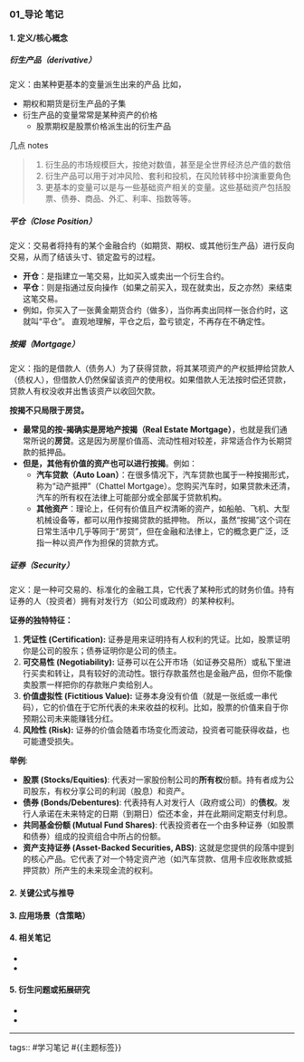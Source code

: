 ### 01_导论 笔记

#### 1. 定义/核心概念

##### **衍生产品（derivative）**
定义：由某种更基本的变量派生出来的产品
比如，
- 期权和期货是衍生产品的子集
- 衍生产品的变量常常是某种资产的价格
	- 股票期权是股票价格派生出的衍生产品

几点 notes
> 1. 衍生品的市场规模巨大，按绝对数值，甚至是全世界经济总产值的数倍
> 2. 衍生产品可以用于对冲风险、套利和投机，在风险转移中扮演重要角色
> 3. 更基本的变量可以是与一些基础资产相关的变量。这些基础资产包括股票、债券、商品、外汇、利率、指数等等。


##### **平仓（Close Position）**
定义：交易者将持有的某个金融合约（如期货、期权、或其他衍生产品）进行反向交易，从而了结该头寸、锁定盈亏的过程。
-  **开仓**：是指建立一笔交易，比如买入或卖出一个衍生合约。
-  **平仓**：则是指通过反向操作（如果之前买入，现在就卖出，反之亦然）来结束这笔交易。
- 例如，你买入了一张黄金期货合约（做多），当你再卖出同样一张合约时，这就叫“平仓”。
直观地理解，平仓之后，盈亏锁定，不再存在不确定性。


##### **按揭（Mortgage）**
定义：指的是借款人（债务人）为了获得贷款，将其某项资产的产权抵押给贷款人（债权人），但借款人仍然保留该资产的使用权。如果借款人无法按时偿还贷款，贷款人有权没收并出售该资产以收回欠款。

**按揭不只局限于房贷。**
- **最常见的按-揭确实是房地产按揭（Real Estate Mortgage）**，也就是我们通常所说的**房贷**。这是因为房屋价值高、流动性相对较差，非常适合作为长期贷款的抵押品。
- **但是，其他有价值的资产也可以进行按揭**。例如：    
    - **汽车贷款（Auto Loan）**：在很多情况下，汽车贷款也属于一种按揭形式，称为“动产抵押”（Chattel Mortgage）。您购买汽车时，如果贷款未还清，汽车的所有权在法律上可能部分或全部属于贷款机构。        
    - **其他资产**：理论上，任何有价值且产权清晰的资产，如船舶、飞机、大型机械设备等，都可以用作按揭贷款的抵押物。
所以，虽然“按揭”这个词在日常生活中几乎等同于“房贷”，但在金融和法律上，它的概念更广泛，泛指一种以资产作为担保的贷款方式。

##### 证券（Security）
定义：是一种可交易的、标准化的金融工具，它代表了某种形式的财务价值。持有证券的人（投资者）拥有对发行方（如公司或政府）的某种权利。

**证券的独特特征：**
1. **凭证性 (Certification):** 证券是用来证明持有人权利的凭证。比如，股票证明你是公司的股东；债券证明你是公司的债主。    
2. **可交易性 (Negotiability):** 证券可以在公开市场（如证券交易所）或私下里进行买卖和转让，具有较好的流动性。银行存款虽然也是金融产品，但你不能像卖股票一样把你的存款账户卖给别人。
3. **价值虚拟性 (Fictitious Value):** 证券本身没有价值（就是一张纸或一串代码），它的价值在于它所代表的未来收益的权利。比如，股票的价值来自于你预期公司未来能赚钱分红。    
4. **风险性 (Risk):** 证券的价值会随着市场变化而波动，投资者可能获得收益，也可能遭受损失。

**举例**:
- **股票 (Stocks/Equities)**: 代表对一家股份制公司的**所有权**份额。持有者成为公司股东，有权分享公司的利润（股息）和资产。    
- **债券 (Bonds/Debentures)**: 代表持有人对发行人（政府或公司）的**债权**。发行人承诺在未来特定的日期（到期日）偿还本金，并在此期间定期支付利息。    
- **共同基金份额 (Mutual Fund Shares)**: 代表投资者在一个由多种证券（如股票和债券）组成的投资组合中所占的份额。    
- **资产支持证券 (Asset-Backed Securities, ABS)**: 这就是您提供的段落中提到的核心产品。它代表了对一个特定资产池（如汽车贷款、信用卡应收账款或抵押贷款）所产生的未来现金流的权利。



#### 2. 关键公式与推导

#### 3. 应用场景（含策略）

#### 4. 相关笔记
- 
- 

#### 5. 衍生问题或拓展研究
- 
- 

---
tags:: #学习笔记 #{{主题标签}}
